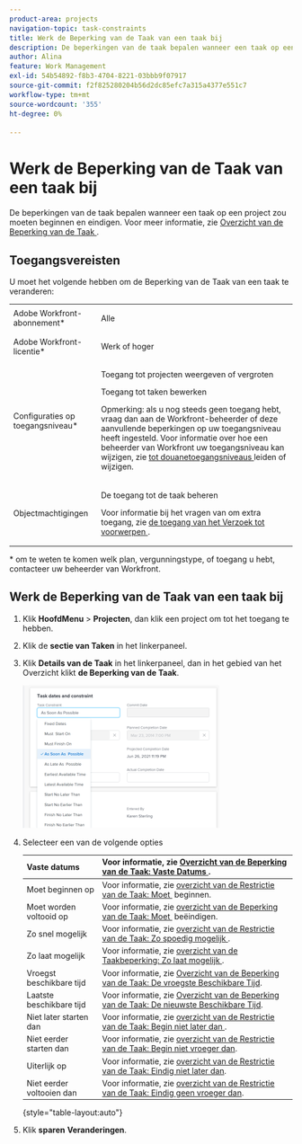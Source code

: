 ```yaml
---
product-area: projects
navigation-topic: task-constraints
title: Werk de Beperking van de Taak van een taak bij
description: De beperkingen van de taak bepalen wanneer een taak op een project zou moeten beginnen en eindigen. Voor meer informatie, zie het overzicht van de Beperking van de Taak.
author: Alina
feature: Work Management
exl-id: 54b54892-f8b3-4704-8221-03bbb9f07917
source-git-commit: f2f825280204b56d2dc85efc7a315a4377e551c7
workflow-type: tm+mt
source-wordcount: '355'
ht-degree: 0%

---
```


# Werk de Beperking van de Taak van een taak bij

De beperkingen van de taak bepalen wanneer een taak op een project zou moeten beginnen en eindigen. Voor meer informatie, zie [&#x200B; Overzicht van de Beperking van de Taak &#x200B;](../../../manage-work/tasks/task-constraints/task-constraint-overview.md).

## Toegangsvereisten

U moet het volgende hebben om de Beperking van de Taak van een taak te veranderen:

<table style="table-layout:auto"> 
 <col> 
 <col> 
 <tbody> 
  <tr> 
   <td role="rowheader">Adobe Workfront-abonnement*</td> 
   <td> <p>Alle </p> </td> 
  </tr> 
  <tr> 
   <td role="rowheader">Adobe Workfront-licentie*</td> 
   <td> <p>Werk of hoger</p> </td> 
  </tr> 
  <tr> 
   <td role="rowheader">Configuraties op toegangsniveau*</td> 
   <td> <p>Toegang tot projecten weergeven of vergroten</p> <p>Toegang tot taken bewerken</p> <p>Opmerking: als u nog steeds geen toegang hebt, vraag dan aan de Workfront-beheerder of deze aanvullende beperkingen op uw toegangsniveau heeft ingesteld. Voor informatie over hoe een beheerder van Workfront uw toegangsniveau kan wijzigen, zie <a href="../../../administration-and-setup/add-users/configure-and-grant-access/create-modify-access-levels.md" class="MCXref xref"> tot douanetoegangsniveaus </a> leiden of wijzigen.</p> </td> 
  </tr> 
  <tr> 
   <td role="rowheader">Objectmachtigingen</td> 
   <td> <p>De toegang tot de taak beheren </p> <p>Voor informatie bij het vragen van om extra toegang, zie <a href="../../../workfront-basics/grant-and-request-access-to-objects/request-access.md" class="MCXref xref"> de toegang van het Verzoek tot voorwerpen </a>.</p> </td> 
  </tr> 
 </tbody> 
</table>

&#42; om te weten te komen welk plan, vergunningstype, of toegang u hebt, contacteer uw beheerder van Workfront.

## Werk de Beperking van de Taak van een taak bij

1. Klik **HoofdMenu** > **Projecten**, dan klik een project om tot het toegang te hebben.
1. Klik de **sectie van Taken** in het linkerpaneel.
1. Klik **Details van de Taak** in het linkerpaneel, dan in het gebied van het Overzicht klikt **de Beperking van de Taak**.

   ![](assets/task-constraint-all-options-in-overview-350x254.png)

1. Selecteer een van de volgende opties

   | Vaste datums | Voor informatie, zie [&#x200B; Overzicht van de Beperking van de Taak: Vaste Datums &#x200B;](../../../manage-work/tasks/task-constraints/fixed-dates.md). |
   |---|---|
   | Moet beginnen op | Voor informatie, zie [&#x200B; overzicht van de Restrictie van de Taak: Moet &#x200B;](../../../manage-work/tasks/task-constraints/must-start-on.md) beginnen. |
   | Moet worden voltooid op | Voor informatie, zie [&#x200B; overzicht van de Beperking van de Taak: Moet &#x200B;](../../../manage-work/tasks/task-constraints/must-finish-on.md) beëindigen. |
   | Zo snel mogelijk | Voor informatie, zie [&#x200B; overzicht van de Restrictie van de Taak: Zo spoedig mogelijk &#x200B;](../../../manage-work/tasks/task-constraints/as-soon-as-possible.md). |
   | Zo laat mogelijk | Voor informatie, zie [&#x200B; overzicht van de Taakbeperking: Zo laat mogelijk &#x200B;](../../../manage-work/tasks/task-constraints/as-late-as-possible.md). |
   | Vroegst beschikbare tijd | Voor informatie, zie [&#x200B; Overzicht van de Beperking van de Taak: De vroegste Beschikbare Tijd &#x200B;](../../../manage-work/tasks/task-constraints/earliest-available-time.md). |
   | Laatste beschikbare tijd | Voor informatie, zie [&#x200B; Overzicht van de Beperking van de Taak: De nieuwste Beschikbare Tijd &#x200B;](../../../manage-work/tasks/task-constraints/latest-available-time.md). |
   | Niet later starten dan | Voor informatie, zie [&#x200B; overzicht van de Restrictie van de Taak: Begin niet later dan &#x200B;](../../../manage-work/tasks/task-constraints/start-no-later-than.md). |
   | Niet eerder starten dan | Voor informatie, zie [&#x200B; overzicht van de Restrictie van de Taak: Begin niet vroeger dan &#x200B;](../../../manage-work/tasks/task-constraints/start-no-earlier-than.md). |
   | Uiterlijk op | Voor informatie, zie [&#x200B; overzicht van de Restrictie van de Taak: Eindig niet later dan &#x200B;](../../../manage-work/tasks/task-constraints/finish-no-later-than.md). |
   | Niet eerder voltooien dan | Voor informatie, zie [&#x200B; overzicht van de Restrictie van de Taak: Eindig geen vroeger dan &#x200B;](../../../manage-work/tasks/task-constraints/finish-no-earlier-than.md). |

   {style="table-layout:auto"}

1. Klik **sparen** **Veranderingen**.

 

